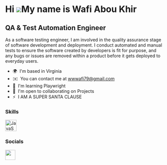 Hi ![](https://user-images.githubusercontent.com/18350557/176309783-0785949b-9127-417c-8b55-ab5a4333674e.gif)My name is Wafi Abou Khir
======================================================================================================================================

QA & Test Automation Engineer
-----------------------------

As a software testing engineer, I am involved in the quality assurance stage of software development and deployment. I conduct automated and manual tests to ensure the software created by developers is fit for purpose, and any bugs or issues are removed within a product before it gets deployed to everyday users.

* 🌍  I'm based in Virginia
* ✉️  You can contact me at [wwwafi79@gmail.com](mailto:wwwafi79@gmail.com)
* 🧠  I'm learning Playwright
* 🤝  I'm open to collaborating on Projects
* ⚡  I AM A SUPER SANTA CLAUSE

### Skills


<p align="left">
<a href="https://developer.mozilla.org/en-US/docs/Web/JavaScript" target="_blank" rel="noreferrer"><img src="https://raw.githubusercontent.com/danielcranney/readme-generator/main/public/icons/skills/javascript-colored.svg" width="36" height="36" alt="JavaScript" /></a>
</p>


### Socials

<p align="left"> <a href="https://www.github.com/wafiaboukhir" target="_blank" rel="noreferrer"><img src="https://raw.githubusercontent.com/danielcranney/readme-generator/main/public/icons/socials/github-dark.svg" width="32" height="32" /></a></p>
